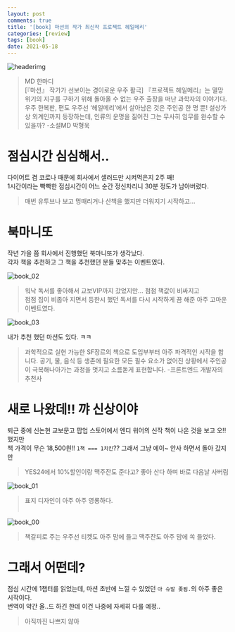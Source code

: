 ```yaml
---
layout: post
comments: true
title: '[book] 마션의 작가 최신작 프로젝트 헤일메리'
categories: [review]
tags: [book]
date: 2021-05-18
---
```

![headerimg](/assets/img/post/book-01/title.jpg)

> MD 한마디 <br>[『마션』 작가가 선보이는 경이로운 우주 활극] 『프로젝트 헤일메리』는 멸망 위기의 지구를 구하기 위해 돌아올 수 없는 우주 출장을 떠난 과학자의 이야기다. 우주 한복판, 편도 우주선 ‘헤일메리’에서 살아남은 것은 주인공 한 명 뿐! 설상가상 외계인까지 등장하는데, 인류의 운명을 짊어진 그는 무사히 임무를 완수할 수 있을까? -소설MD 박형욱

# 점심시간 심심해서..
다이어트 겸 코로나 때문에 회사에서 샐러드만 시켜먹은지 2주 째! <br>
1시간이라는 빡빡한 점심시간이 어느 순간 정신차리니 30분 정도가 남아버렸다.
<br>
> 매번 유투브나 보고 멍때리거나 산책을 했지만 더워지기 시작하고...

# 북마니또
작년 가을 쯤 회사에서 진행했던 북마니또가 생각났다. <br>
각자 책을 추천하고 그 책을 추천했던 분들 맞추는 이벤트였다.

![book_02](/assets/img/post/book-01/book_02.jpg)
<br>
> 워낙 독서를 좋아해서 교보VIP까지 갔었지만... 점점 책값이 비싸지고 <br> 점점 집이 비좁아 지면서 등한시 했던 독서를 다시 시작하게 끔 해준 아주 고마운 이벤트였다.


![book_03](/assets/img/post/book-01/book_03.jpg)

내가 추천 했던 마션도 있다. ㅋㅋ

> 과학적으로 실현 가능한 SF장르의 책으로 도입부부터 아주 파격적인 시작을 합니다. 공기, 물, 음식 등 생존에 필요한 모든 필수 요소가 없어진 상황에서 주인공이 극복해나아가는 과정을 멋지고 소름돋게 표현합니다. -프론트엔드 개발자의 추천사 


# 새로 나왔데!! 꺄 신상이야
퇴근 중에 신논현 교보문고 팝업 스토어에서 엔디 워어의 신작 책이 나온 것을 보고 오!! 했지만<br>
책 가격이 무슨 18,500원!! `1책 === 1치킨`??  그래서 그냥 에이~ 안사 하면서 돌아 갔지만<br>

> YES24에서 10%할인이랑 맥주잔도 준다고? 좋아 산다 하며 바로 다음날 사버림


![book_01](/assets/img/post/book-01/book_01.jpg)
> 표지 디자인이 아주 아주 영롱하다.
<br><br>

![book_00](/assets/img/post/book-01/book_00.jpg)
> 책갈피로 주는 우주선 티켓도 아주 맘에 들고 맥주잔도 아주 맘에 쏙 들었다.

# 그래서 어떤데?
점심 시간에 1챕터를 읽었는데, 마션 초반에 느낄 수 있었던 `아 슈발 좆됨.`의 아주 좋은 시작이다. <br>
번역이 약간 올..드 하긴 한데 이건 나중에 자세히 다룰 예정..<br>

> 아직까진 나쁘지 않아